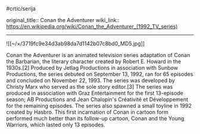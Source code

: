 #crtic/serija 

original_title:: Conan the Adventurer
wiki_link:: https://en.wikipedia.org/wiki/Conan_the_Adventurer_(1992_TV_series)
___
![[~/×/3719fc9e34d3ab98da7d1142b07c8bd0_MD5.jpg]]

Conan the Adventurer is an animated television series adaptation of Conan the Barbarian, the literary character created by Robert E. Howard in the 1930s.[2] Produced by Jetlag Productions in association with Sunbow Productions, the series debuted on September 13, 1992, ran for 65 episodes and concluded on November 22, 1993. The series was developed by Christy Marx who served as the sole story editor.[3] The series was produced in association with Graz Entertainment for the first 13-episode season; AB Productions and Jean Chalopin's Créativité et Développement for the remaining episodes. The series also spawned a small toyline in 1992 created by Hasbro. This first incarnation of Conan in cartoon form performed much better than its follow-up cartoon, Conan and the Young Warriors, which lasted only 13 episodes.